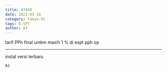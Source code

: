 ```yaml
---
title: 47450
date: 2021-03-18
category: Tanya-SC
tags: E-SPT
author: AJ
---
```


tarif PPh final umkm masih 1 % di espt pph op

---

instal versi terbaru

`AJ`
